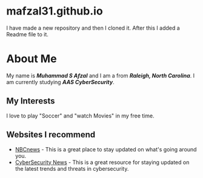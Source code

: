 # mafzal31.github.io
I have made a new repository and then I cloned it. After this I added a Readme file to it.
# About Me
My name is **_Muhammad S Afzal_** and I am a from **_Raleigh, North Carolina_**. I am currently studying **_AAS CyberSecurity_**.
## My Interests
I love to play "Soccer" and "watch Movies" in my free time.
## Websites I recommend
- [NBCnews](https://nbcnews.com) - This is a great place to stay updated on what's going around you. 
- [CyberSecurity News](https://www.cybersecuritynews.com) - This is a great resource for staying updated on the latest trends and threats in cybersecurity.  
